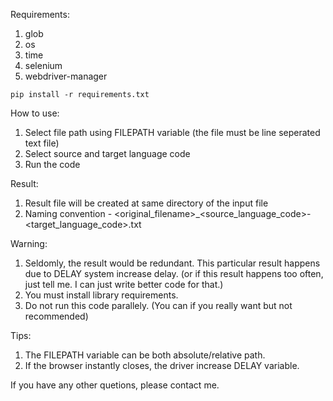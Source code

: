 Requirements:
1. glob
2. os
3. time
4. selenium
5. webdriver-manager

```
pip install -r requirements.txt
```

How to use:
1. Select file path using FILEPATH variable (the file must be line seperated text file)
2. Select source and target language code
3. Run the code

Result:
1. Result file will be created at same directory of the input file
2. Naming convention - <original_filename>_<source_language_code>-<target_language_code>.txt

Warning:
1. Seldomly, the result would be redundant. This particular result happens due to DELAY system increase delay. (or if this result happens too often, just tell me. I can just write better code for that.)
2. You must install library requirements.
3. Do not run this code parallely. (You can if you really want but not recommended)

Tips:
1. The FILEPATH variable can be both absolute/relative path.
2. If the browser instantly closes, the driver increase DELAY variable.

If you have any other quetions, please contact me.
